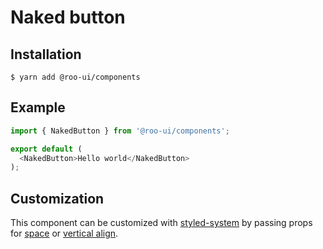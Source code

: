 # Naked button

<!-- STORY -->

## Installation

```shell
$ yarn add @roo-ui/components
```

## Example

```js
import { NakedButton } from '@roo-ui/components';

export default (
  <NakedButton>Hello world</NakedButton>
);
```

## Customization

This component can be customized with [styled-system](https://github.com/jxnblk/styled-system) by passing props for [space](https://jxnblk.com/styled-system/table#core) or [vertical align](https://jxnblk.com/styled-system/table#layout).
